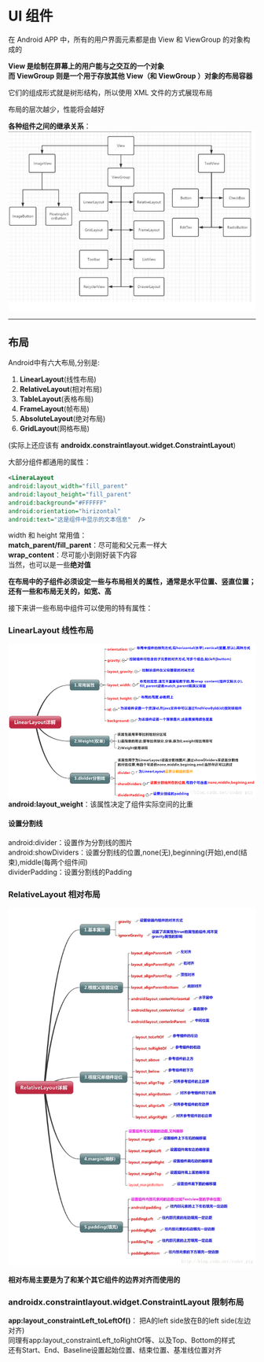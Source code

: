 # UI 组件
在 Android APP 中，所有的用户界面元素都是由 View 和 ViewGroup 的对象构成的  

**View 是绘制在屏幕上的用户能与之交互的一个对象**  
**而 ViewGroup 则是一个用于存放其他 View（和 ViewGroup ）对象的布局容器**  

它们的组成形式就是树形结构，所以使用 XML 文件的方式展现布局  

布局的层次越少，性能将会越好  

**各种组件之间的继承关系**：  
![组件继承关系](img/InheritRelation.png)

---------------
## 布局
Android中有六大布局,分别是: 
1. **LinearLayout**(线性布局)  
2. **RelativeLayout**(相对布局)  
3. **TableLayout**(表格布局)  
4. **FrameLayout**(帧布局)
5. **AbsoluteLayout**(绝对布局)  
6. **GridLayout**(网格布局)  
   
(实际上还应该有 **androidx.constraintlayout.widget.ConstraintLayout**)  

大部分组件都通用的属性：  
``` XML
<LineraLayout
android:layout_width="fill_parent"
android:layout_height="fill_parent"
android:background="#FFFFFF"
android:orientation="hirizontal"
android:text="这是组件中显示的文本信息"  />
```

width 和 height 常用值：  
**match_parent/fill_parent**：尽可能和父元素一样大  
**wrap_content**：尽可能小到刚好装下内容  
当然，也可以是一些**绝对值**  

**在布局中的子组件必须设定一些与布局相关的属性，通常是水平位置、竖直位置；还有一些和布局无关的，如宽、高**  

接下来讲一些布局中组件可以使用的特有属性：  
### LinearLayout 线性布局
![线性布局](img/LinearLayout.jpg)  
**android:layout_weight**：该属性决定了组件实际空间的比重  
#### 设置分割线
android:divider：设置作为分割线的图片  
android:showDividers：设置分割线的位置,none(无),beginning(开始),end(结束),middle(每两个组件间)  
dividerPadding：设置分割线的Padding  

### RelativeLayout 相对布局  
![相对布局](img/RelativeLayout.png)  

**相对布局主要是为了和某个其它组件的边界对齐而使用的**  

### androidx.constraintlayout.widget.ConstraintLayout 限制布局
**app:layout_constraintLeft_toLeftOf()**：
把A的left side放在B的left side(左边对齐)  
同理有app:layout_constraintLeft_toRightOf等、以及Top、Bottom的样式  
还有Start、End、Baseline设置起始位置、结束位置、基准线位置对齐  